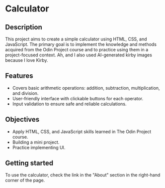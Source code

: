 # Calculator

## Description

This project aims to create a simple calculator using HTML, CSS, and JavaScript. The primary goal is to implement the knowledge and methods acquired from the Odin Project course and to practice using them in a project-focused context. Ah, and I also used AI-generated kirby images because I love Kirby. 

## Features

- Covers basic arithmetic operations: addition, subtraction, multiplication, and division.
- User-friendly interface with clickable buttons for each operator.
- Input validation to ensure safe and reliable calculations. 

## Objectives

- Apply HTML, CSS, and JavaScript skills learned in The Odin Project course.
- Building a mini project.
- Practice implementing UI.

## Getting started

To use the calculator, check the link in the "About" section in the right-hand corner of the page.